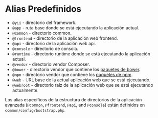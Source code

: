 Alias Predefinidos
==================

- `@yii` - directorio del framework.
- `@app` - ruta base donde se está ejecutando la aplicación actual.
- `@common` - directorio common.
- `@frontend` - directorio de la aplicación web frontend.
- `@api` - directorio de la aplicación web api.
- `@console` - directorio de consola.
- `@runtime` - directorio runtime donde se está ejecutando la aplicación actual.
- `@vendor` - directorio vendor Composer.
- `@bower` - directorio vendor que contiene los [paquetes de bower](http://bower.io/).
- `@npm` - directorio vendor que contiene los [paquetes de npm](https://www.npmjs.org/).
- `@web` - URL base de la actual aplicación web que se está ejecutando.
- `@webroot` - directorio raíz de la aplicación web que se está ejecutando actualmente.

Los alias específicos de la estructura de directorios de la aplicación avanzada (`@common`,  `@frontend`, `@api`, and `@console`) están definidos en `common/config/bootstrap.php`.
